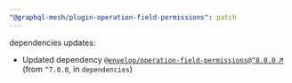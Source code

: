 ```yaml
---
"@graphql-mesh/plugin-operation-field-permissions": patch
---
```

dependencies updates:
  - Updated dependency [`@envelop/operation-field-permissions@^8.0.0` ↗︎](https://www.npmjs.com/package/@envelop/operation-field-permissions/v/8.0.0) (from `^7.0.0`, in `dependencies`)
